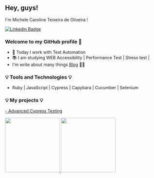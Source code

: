 ## Hey, guys!
 I'm Michele Caroline Teixeira de Oliveira ! 
 
 [![Linkedin Badge](https://img.shields.io/badge/-LinkedIn-blue?style=flat-square&logo=Linkedin&logoColor=white&link=https://www.linkedin.com/in/michelecarolineoliveira/)](https://www.linkedin.com/in/michelecarolineoliveira/)
 
 
### Welcome to my GitHub profile 👋

- 🔭 Today I work with Test Automation
- :books: I am studying WEB Accessibility | Performance Test | Stress test |
 -  I'm write about many things [Blog](https://medium.com/@micheledeoliveira) ✍🏼 


### :bulb: Tools and Technologies :bulb:

-  Ruby | JavaScript | Cypress | Capybara | Cucumber | Selenium
     
     

### :bulb: My projects :bulb:
<a href="https://github.com/eu-MicheleOliveira/cypress-avancado" target="_blank"> - Advanced Cypress Testing</a>



<div>
<a href="https://github.com/eu-MicheleOliveira">
<img height="180em" src="https://github-readme-stats.vercel.app/api/top-langs/?username=eu-micheleoliveira&layout=compact&langs_count=7&theme=dracula"/>
<img height="180em" src="https://github-readme-stats.vercel.app/api?username=eu-micheleoliveira&show_icons=true&theme=dracula&include_all_commits=true&count_private=true"/>
</div>

